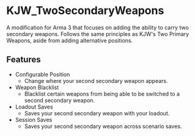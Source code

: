 # KJW_TwoSecondaryWeapons
A modification for Arma 3 that focuses on adding the ability to carry two secondary weapons. Follows the same principles as KJW's Two Primary Weapons, aside from adding alternative positions.

## Features
- Configurable Position
  - Change where your second secondary weapon appears.
- Weapon Blacklist
  - Blacklist certain weapons from being able to be switched to a second secondary weapon.
- Loadout Saves
  - Saves your second secondary weapon with your loadout.
 - Session Saves
   - Saves your second secondary weapon across scenario saves.
